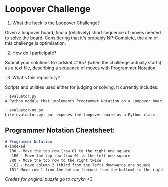 # Loopover Challenge

1. What the heck is the Loopover Challenge?

Given a loopover board, find a (relatively) short sequence of moves needed to solve the board. Considering that it's probably NP-Complete, the aim of this challenge is optimisation.

2. How do I participate? 

Submit your solutions to spdskatr#1657 (when the challenge actually starts) as a text file, describing a sequence of moves with Programmer Notation.

3. What's this repository? 

Scripts and utilities used either for judging or solving. It currently includes:

```md
- evaluator.py
A Python module that implements Programmer Notation on a Loopover board

- evaluator-oo.py
Like evaluator.py, but exposes the loopover board as a Python class
```

## Programmer Notation Cheatsheet:

```md
# Programmer Notation
0-indexed
  1R0 - Move the top row (row 0) to the right one square
  -1R0 - Move the top row (row 0) to the left one square
  2R0 - Move the top row to the right twice
  -1C2 - Move column 2 (third from the left) downwards one square
  1R1' Move row 1 from the bottom (second from the bottom) to the right one square
```

*Credits for original puzzle go to carykh* <3
